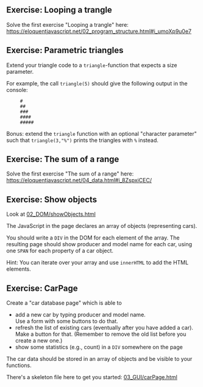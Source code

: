 Exercise: Looping a trangle
---------------------------

Solve the first exercise "Looping a trangle"
here: https://eloquentjavascript.net/02_program_structure.html#i_umoXp9u0e7



Exercise: Parametric triangles
------------------------------

Extend your triangle code to a `triangle`-function
that expects a size parameter.


For example, the call `triangle(5)` should give the following output in the console:
```
     #
     ##
     ###
     ####
     #####
```

Bonus: extend the `triangle` function with an optional "character parameter"
such that `triangle(3,"%")` prints the triangles with `%` instead.



Exercise: The sum of a range
----------------------------

Solve the first exercise "The sum of a range"
here: https://eloquentjavascript.net/04_data.html#i_8ZspxiCEC/



Exercise: Show objects
--------------------------

Look at [02_DOM/showObjects.html](02_DOM/showObjects.html)
  
The JavaScript in the page declares an array of objects (representing cars).

You should write a `DIV` in the DOM for each element of
the array. The resulting page should show producer and model name
for each car, using one `SPAN` for each property of a car object.


Hint: You can iterate over your array and use `innerHTML` to add the
HTML elements.



Exercise: CarPage
-----------------

Create a "car database page" which is able to
 - add a new car by typing producer and model name.  
   Use a form with some buttons to do that.
 - refresh the list of existing cars (eventually after you have 
   added a car). Make a button for that. (Remember to remove the old
    list before you create a new one.)
 - show some statistics (e.g., count) in a `DIV` somewhere on the page


The car data should be stored in an array of objects and be visible
to your functions.


There's a skeleton file here to get you started: [03_GUI/carPage.html](03_GUI/carPage.html)
